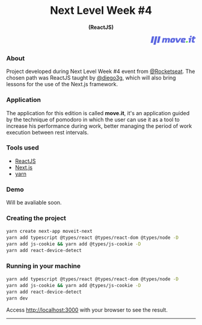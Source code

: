 <h1 align="center">Next Level Week #4</h1> <p align="center"><strong>(ReactJS)</strong></p>

<p align="right"><img src="./public/logo-full.svg" alt="Will be avaliable soon." width="120"/></p>

### About
Project developed during Next Level Week #4 event from [@Rocketseat](https://github.com/rocketseat). The chosen path was ReactJS taught by [@diego3g](https://github.com/diego3g), which will also bring lessons for the use of the Next.js framework.

### Application
  The application for this edition is called **move.it**, it's an application guided by the technique of pomodoro in which the user can use it as a tool to increase his performance during work, better managing the period of work execution between rest intervals.

### Tools used
- [ReactJS](https://reactjs.org/docs)
- [Next.js](https://nextjs.org/docs)
- [yarn](https://yarnpkg.com/)

### Demo
Will be avaliable soon.
  


### Creating the project
```bash
yarn create next-app moveit-next
yarn add typescript @types/react @types/react-dom @types/node -D 
yarn add js-cookie && yarn add @types/js-cookie -D
yarn add react-device-detect
```
### Running in your machine
```bash
yarn add typescript @types/react @types/react-dom @types/node -D
yarn add js-cookie && yarn add @types/js-cookie -D
yarn add react-device-detect
yarn dev
```
Access [http://localhost:3000](http://localhost:3000) with your browser to see the result.

---